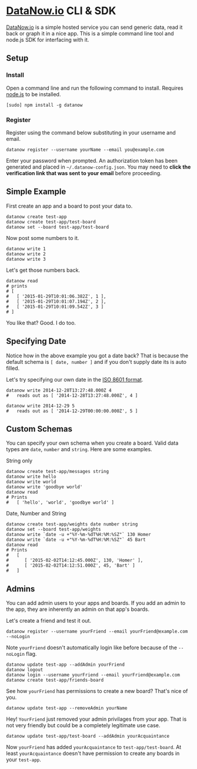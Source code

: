 # [DataNow.io](http://datanow.io) CLI & SDK


[DataNow.io](http://datanow.io) is a simple hosted service you can send generic data, read it back or graph it in a nice app. This is a simple command line tool and node.js SDK for interfacing with it.

## Setup

### Install

Open a command line and run the following command to install. Requires [node.js](http://nodejs.org/download/) to be installed.
```
[sudo] npm install -g datanow
```

### Register

Register using the command below substituting in your username and email.

```
datanow register --username yourName --email you@example.com
```

Enter your password when prompted. An authorization token has been generated and placed in `~/.datanow-config.json`. You may need to __click the verification link that was sent to your email__ before proceeding.


## Simple Example

First create an app and a board to post your data to.
```
datanow create test-app
datanow create test-app/test-board
datanow set --board test-app/test-board
```

Now post some numbers to it.
```
datanow write 1
datanow write 2
datanow write 3
```

Let's get those numbers back.
```
datanow read
# prints  
# [
#   [ '2015-01-29T10:01:06.382Z', 1 ],
#   [ '2015-01-29T10:01:07.194Z', 2 ],
#   [ '2015-01-29T10:01:09.542Z', 3 ]
# ]
```
You like that? Good. I do too.


## Specifying Date

Notice how in the above example you got a date back? That is because the default schema is `[ date, number ]` and if you don't supply date its is auto filled.

Let's try specifying our own date in the [ISO 8601 format](http://en.wikipedia.org/wiki/ISO_8601).
```
datanow write 2014-12-28T13:27:48.000Z 4
#   reads out as [ '2014-12-28T13:27:48.000Z', 4 ]

datanow write 2014-12-29 5
#   reads out as [ '2014-12-29T00:00:00.000Z', 5 ]
```


## Custom Schemas

You can specify your own schema when you create a board. Valid data types are `date`, `number` and `string`. Here are some examples.

String only
```
datanow create test-app/messages string
datanow write hello
datanow write world
datanow write 'goodbye world'
datanow read
# Prints
#   [ 'hello', 'world', 'goodbye world' ]
```

Date, Number and String
```
datanow create test-app/weights date number string
datanow set --board test-app/weights
datanow write `date -u +"%Y-%m-%dT%H:%M:%SZ"` 130 Homer
datanow write `date -u +"%Y-%m-%dT%H:%M:%SZ"` 45 Bart
datanow read
# Prints
#   [
#      [ '2015-02-02T14:12:45.000Z', 130, 'Homer' ],
#      [ '2015-02-02T14:12:51.000Z', 45, 'Bart' ]
#   ]
```


## Admins

You can add admin users to your apps and boards. If you add an admin to the app, they are inherently an admin on that app's boards.

Let's create a friend and test it out.
```
datanow register --username yourFriend --email yourFriend@example.com --noLogin
```
Note `yourFriend` doesn't automatically login like before because of the `--noLogin` flag.
```
datanow update test-app --addAdmin yourFriend
datanow logout
datanow login --username yourFriend --email yourFriend@example.com
datanow create test-app/friends-board
```
See how `yourFriend` has permissions to create a new board? That's nice of you.
```
datanow update test-app --removeAdmin yourName
```
Hey! `YourFriend` just removed your admin privilages from your app. That is not very friendly but could be a completely legitimate use case.
```
datanow update test-app/test-board --addAdmin yourAcquaintance
```
Now `yourFriend` has added `yourAcquaintance` to `test-app/test-board`. At least `yourAcquaintance` doesn't have permission to create any boards in your `test-app`.
